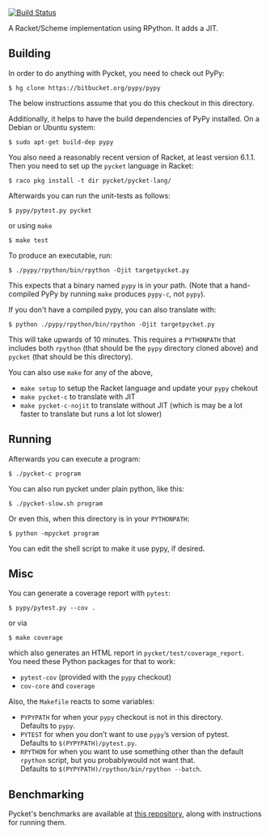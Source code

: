 [![Build Status](https://travis-ci.org/samth/pycket.png?branch=master)](https://travis-ci.org/samth/pycket)

A Racket/Scheme implementation using RPython. It adds a JIT.

## Building

In order to do anything with Pycket, you need to check out PyPy:

    $ hg clone https://bitbucket.org/pypy/pypy

The below instructions assume that you do this checkout in this directory.

Additionally, it helps to have the build dependencies of PyPy installed.
On a Debian or Ubuntu system:

    $ sudo apt-get build-dep pypy

You also need a reasonably recent version of Racket, at least version
6.1.1. Then you need to set up the `pycket` language in Racket:

    $ raco pkg install -t dir pycket/pycket-lang/

Afterwards you can run the unit-tests as follows:

    $ pypy/pytest.py pycket

or using `make`

    $ make test

To produce an executable, run:

    $ ./pypy/rpython/bin/rpython -Ojit targetpycket.py

This expects that a binary named `pypy` is in your path. (Note that
a hand-compiled PyPy by running `make` produces `pypy-c`, not `pypy`).

If you don't have a compiled pypy, you can also translate with:

    $ python ./pypy/rpython/bin/rpython -Ojit targetpycket.py

This will take upwards of 10 minutes.
This requires a `PYTHONPATH` that includes both `rpython` (that should
be the `pypy` directory cloned above) and `pycket` (that should be
this directory).

You can also use `make` for any of the above,

 * `make setup` to setup the Racket language and update your `pypy` chekout
 * `make pycket-c` to translate with JIT
 * `make pycket-c-nojit` to translate without JIT (which is may be a lot faster to translate but runs a lot lot slower)


## Running

Afterwards you can execute a program:

    $ ./pycket-c program

You can also run pycket under plain python, like this:

    $ ./pycket-slow.sh program
    
Or even this, when this directory is in your `PYTHONPATH`:

    $ python -mpycket program

You can edit the shell script to make it use pypy, if desired.

## Misc

You can generate a coverage report with `pytest`:

    $ pypy/pytest.py --cov .

or via

    $ make coverage
    
which also generates an HTML report in `pycket/test/coverage_report`.  
You need these Python packages for that to work:
  * `pytest-cov` (provided with the `pypy` checkout)
  * `cov-core` and `coverage`

Also, the `Makefile` reacts to some variables:
 * `PYPYPATH` for when your `pypy` checkout is not in this directory.   
    Defaults to `pypy`.
 * `PYTEST` for when you don’t want to use `pypy`’s version of pytest.  
   Defaults to `$(PYPYPATH)/pytest.py`.
 * `RPYTHON` for when you want to use something other than the default `rpython` script, but  you probablywould not want that.  
   Defaults to `$(PYPYPATH)/rpython/bin/rpython --batch`.

## Benchmarking

Pycket's benchmarks are available at [this repository](https://github.com/krono/pycket-bench), along with instructions for running them.
